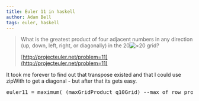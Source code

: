 ```yaml
---
title: Euler 11 in haskell
author: Adam Bell
tags: euler, haskell
---
```

> <span>What is the greatest product of four adjacent numbers in any direction (up, down, left, right, or diagonally) in the 20</span>![×](http://projecteuler.net/images/symbol_times.gif)<span>20 grid?</span>
>
> [http://projecteuler.net/problem=11](http://projecteuler.net/problem=11)

It took me forever to find out that transpose existed and that I could use zipWith to get a diagonal - but after that its gets easy.

<pre>euler11 = maximum(	(maxGridProduct q10Grid) --max of row products :(maxGridProduct $ transpose q10Grid) --max of column products :(maxGridProduct $ diagonalGrid q10Grid)	--max of first diagonal :(maxGridProduct $ diagonalGrid $map reverse q10Grid)	--max of second diagonal :(maxGridProduct $ diagonalGrid $ transpose q10Grid)	--max of first transposed :(maxGridProduct $ diagonalGrid $map reverse $ transpose q10Grid)--max of second : [] ) maxGridProduct :: [[Int]] -> Int maxGridProduct grid = maximum $ map maxRowProduct grid maxRowProduct :: [Int] -> Int maxRowProduct line = maximum . map (product . take 4) $ tails $ line diagonalGrid grid = map (diagonalRow grid) [0..(length grid)] diagonalRow :: [[Int]] -> Int -> [Int] diagonalRow grid offset = zipWith (!!) grid [offset .. max] where len = length $ grid!!0 max = len - 1 q10Grid ::[[Int]] q10Grid = map (map read) $ stringNum where stringNum = map words $ lines " \ \08 02 22 97 38 15 00 40 00 75 04 05 07 78 52 12 50 77 91 08\n \ \49 49 99 40 17 81 18 57 60 87 17 40 98 43 69 48 04 56 62 00\n \ \81 49 31 73 55 79 14 29 93 71 40 67 53 88 30 03 49 13 36 65\n \ \52 70 95 23 04 60 11 42 69 24 68 56 01 32 56 71 37 02 36 91\n \ \22 31 16 71 51 67 63 89 41 92 36 54 22 40 40 28 66 33 13 80\n \ \24 47 32 60 99 03 45 02 44 75 33 53 78 36 84 20 35 17 12 50\n \ \32 98 81 28 64 23 67 10 26 38 40 67 59 54 70 66 18 38 64 70\n \ \67 26 20 68 02 62 12 20 95 63 94 39 63 08 40 91 66 49 94 21\n \ \24 55 58 05 66 73 99 26 97 17 78 78 96 83 14 88 34 89 63 72\n \ \21 36 23 09 75 00 76 44 20 45 35 14 00 61 33 97 34 31 33 95\n \ \78 17 53 28 22 75 31 67 15 94 03 80 04 62 16 14 09 53 56 92\n \ \16 39 05 42 96 35 31 47 55 58 88 24 00 17 54 24 36 29 85 57\n \ \86 56 00 48 35 71 89 07 05 44 44 37 44 60 21 58 51 54 17 58\n \ \19 80 81 68 05 94 47 69 28 73 92 13 86 52 17 77 04 89 55 40\n \ \04 52 08 83 97 35 99 16 07 97 57 32 16 26 26 79 33 27 98 66\n \ \88 36 68 87 57 62 20 72 03 46 33 67 46 55 12 32 63 93 53 69\n \ \04 42 16 73 38 25 39 11 24 94 72 18 08 46 29 32 40 62 76 36\n \ \20 69 36 41 72 30 23 88 34 62 99 69 82 67 59 85 74 04 36 16\n \ \20 73 35 29 78 31 90 01 74 31 49 71 48 86 81 16 23 57 05 54\n \ \01 70 54 71 83 51 54 69 16 92 33 48 61 43 52 01 89 19 67 48" </pre>
